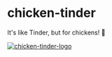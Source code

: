 # chicken-tinder
It's like Tinder, but for chickens! 🐔

[![chicken-tinder-logo](https://github.com/PabRubio/chicken-tinder/assets/76663193/4d09de68-568b-402b-bef1-7ee30b6b7156)](https://chickentinder.lol)
